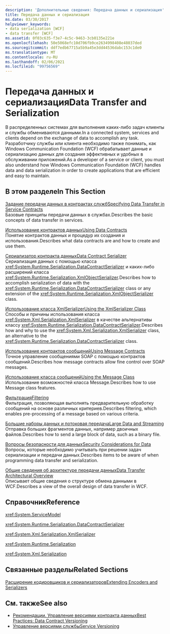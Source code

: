 ```yaml
---
description: 'Дополнительные сведения: Передача данных и сериализация'
title: Передача данных и сериализация
ms.date: 03/30/2017
helpviewer_keywords:
- data serialization [WCF]
- data transfer [WCF]
ms.assetid: 0f03c635-f3e7-4c5c-9463-3cb0135e221e
ms.openlocfilehash: 50e5068efc10d706fb9ce2634998408e48037ded
ms.sourcegitcommit: ddf7edb67715a5b9a45e3dd44536dabc153c1de0
ms.translationtype: MT
ms.contentlocale: ru-RU
ms.lasthandoff: 02/06/2021
ms.locfileid: "99756569"
---
```

# <a name="data-transfer-and-serialization"></a><span data-ttu-id="24ae1-103">Передача данных и сериализация</span><span class="sxs-lookup"><span data-stu-id="24ae1-103">Data Transfer and Serialization</span></span>

<span data-ttu-id="24ae1-104">В распределенных системах для выполнения каких-либо задач клиенты и службы обмениваются данными.</span><span class="sxs-lookup"><span data-stu-id="24ae1-104">In a connected system, services and clients depend on the exchange of data to accomplish any task.</span></span> <span data-ttu-id="24ae1-105">Разработчику службы или клиента необходимо также понимать, как Windows Communication Foundation (WCF) обрабатывает данные и сериализацию данных для создания эффективных и удобных в обслуживании приложений.</span><span class="sxs-lookup"><span data-stu-id="24ae1-105">As a developer of a service or client, you must also understand how Windows Communication Foundation (WCF) handles data and data serialization in order to create applications that are efficient and easy to maintain.</span></span>  
  
## <a name="in-this-section"></a><span data-ttu-id="24ae1-106">В этом разделе</span><span class="sxs-lookup"><span data-stu-id="24ae1-106">In This Section</span></span>  

 [<span data-ttu-id="24ae1-107">Задание передачи данных в контрактах служб</span><span class="sxs-lookup"><span data-stu-id="24ae1-107">Specifying Data Transfer in Service Contracts</span></span>](specifying-data-transfer-in-service-contracts.md)  
 <span data-ttu-id="24ae1-108">Базовые принципы передачи данных в службах.</span><span class="sxs-lookup"><span data-stu-id="24ae1-108">Describes the basic concepts of data transfer in services.</span></span>  
  
 [<span data-ttu-id="24ae1-109">Использование контрактов данных</span><span class="sxs-lookup"><span data-stu-id="24ae1-109">Using Data Contracts</span></span>](using-data-contracts.md)  
 <span data-ttu-id="24ae1-110">Понятие контрактов данных и процедур их создания и использования.</span><span class="sxs-lookup"><span data-stu-id="24ae1-110">Describes what data contracts are and how to create and use them.</span></span>  
  
 [<span data-ttu-id="24ae1-111">Сериализатор контракта данных</span><span class="sxs-lookup"><span data-stu-id="24ae1-111">Data Contract Serializer</span></span>](data-contract-serializer.md)  
 <span data-ttu-id="24ae1-112">Сериализация данных с помощью класса <xref:System.Runtime.Serialization.DataContractSerializer> и каких-либо расширений класса <xref:System.Runtime.Serialization.XmlObjectSerializer>.</span><span class="sxs-lookup"><span data-stu-id="24ae1-112">Describes how to accomplish serialization of data with the <xref:System.Runtime.Serialization.DataContractSerializer> class or any extension of the <xref:System.Runtime.Serialization.XmlObjectSerializer> class.</span></span>  
  
 [<span data-ttu-id="24ae1-113">Использование класса XmlSerializer</span><span class="sxs-lookup"><span data-stu-id="24ae1-113">Using the XmlSerializer Class</span></span>](using-the-xmlserializer-class.md)  
 <span data-ttu-id="24ae1-114">Способы и причины использования класса <xref:System.Xml.Serialization.XmlSerializer> в качестве альтернативы классу <xref:System.Runtime.Serialization.DataContractSerializer>.</span><span class="sxs-lookup"><span data-stu-id="24ae1-114">Describes how and why to use the <xref:System.Xml.Serialization.XmlSerializer> class, an alternative to the <xref:System.Runtime.Serialization.DataContractSerializer> class.</span></span>  
  
 [<span data-ttu-id="24ae1-115">Использование контрактов сообщений</span><span class="sxs-lookup"><span data-stu-id="24ae1-115">Using Message Contracts</span></span>](using-message-contracts.md)  
 <span data-ttu-id="24ae1-116">Точное управление сообщениями SOAP с помощью контрактов сообщений.</span><span class="sxs-lookup"><span data-stu-id="24ae1-116">Describes how message contracts allow fine control over SOAP messages.</span></span>  
  
 [<span data-ttu-id="24ae1-117">Использование класса сообщений</span><span class="sxs-lookup"><span data-stu-id="24ae1-117">Using the Message Class</span></span>](using-the-message-class.md)  
 <span data-ttu-id="24ae1-118">Использование возможностей класса Message.</span><span class="sxs-lookup"><span data-stu-id="24ae1-118">Describes how to use Message class features.</span></span>  
  
 [<span data-ttu-id="24ae1-119">Фильтрация</span><span class="sxs-lookup"><span data-stu-id="24ae1-119">Filtering</span></span>](filtering.md)  
 <span data-ttu-id="24ae1-120">Фильтрация, позволяющая выполнять предварительную обработку сообщений на основе различных критериев.</span><span class="sxs-lookup"><span data-stu-id="24ae1-120">Describes filtering, which enables pre-processing of a message based on various criteria.</span></span>  
  
 [<span data-ttu-id="24ae1-121">Большие наборы данных и потоковая передача</span><span class="sxs-lookup"><span data-stu-id="24ae1-121">Large Data and Streaming</span></span>](large-data-and-streaming.md)  
 <span data-ttu-id="24ae1-122">Отправка больших фрагментов данных, например двоичных файлов.</span><span class="sxs-lookup"><span data-stu-id="24ae1-122">Describes how to send a large block of data, such as a binary file.</span></span>  
  
 [<span data-ttu-id="24ae1-123">Вопросы безопасности для данных</span><span class="sxs-lookup"><span data-stu-id="24ae1-123">Security Considerations for Data</span></span>](security-considerations-for-data.md)  
 <span data-ttu-id="24ae1-124">Вопросы, которые необходимо учитывать при решении задач сериализации и передачи данных.</span><span class="sxs-lookup"><span data-stu-id="24ae1-124">Describes items to be aware of when programming data transfer and serialization.</span></span>  
  
 [<span data-ttu-id="24ae1-125">Общие сведения об архитектуре передачи данных</span><span class="sxs-lookup"><span data-stu-id="24ae1-125">Data Transfer Architectural Overview</span></span>](data-transfer-architectural-overview.md)  
 <span data-ttu-id="24ae1-126">Описывает общие сведения о структуре обмена данными в WCF.</span><span class="sxs-lookup"><span data-stu-id="24ae1-126">Describes a view of the overall design of data transfer in WCF.</span></span>  
  
## <a name="reference"></a><span data-ttu-id="24ae1-127">Справочник</span><span class="sxs-lookup"><span data-stu-id="24ae1-127">Reference</span></span>  

 <xref:System.ServiceModel>  
  
 <xref:System.Runtime.Serialization.DataContractSerializer>  
  
 <xref:System.Xml.Serialization.XmlSerializer>  
  
 <xref:System.Runtime.Serialization>  
  
 <xref:System.Xml.Serialization>  
  
## <a name="related-sections"></a><span data-ttu-id="24ae1-128">Связанные разделы</span><span class="sxs-lookup"><span data-stu-id="24ae1-128">Related Sections</span></span>  

 [<span data-ttu-id="24ae1-129">Расширение кодировщиков и сериализаторов</span><span class="sxs-lookup"><span data-stu-id="24ae1-129">Extending Encoders and Serializers</span></span>](../extending/extending-encoders-and-serializers.md)  
  
## <a name="see-also"></a><span data-ttu-id="24ae1-130">См. также</span><span class="sxs-lookup"><span data-stu-id="24ae1-130">See also</span></span>

- [<span data-ttu-id="24ae1-131">Рекомендации. Управление версиями контракта данных</span><span class="sxs-lookup"><span data-stu-id="24ae1-131">Best Practices: Data Contract Versioning</span></span>](../best-practices-data-contract-versioning.md)
- [<span data-ttu-id="24ae1-132">Управление версиями службы</span><span class="sxs-lookup"><span data-stu-id="24ae1-132">Service Versioning</span></span>](../service-versioning.md)
